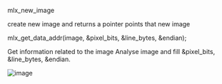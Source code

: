 mlx_new_image

create new image and returns a pointer points that new image

mlx_get_data_addr(image, &pixel_bits, &line_bytes, &endian);

Get information related to the image
Analyse image and fill &pixel_bits, &line_bytes, &endian.


![image](https://github.com/ryan11ryan11/so_long/assets/60069763/0600fc76-c0eb-4b58-8cb0-a4e203013244)
